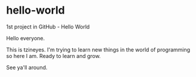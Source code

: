 # hello-world
1st project in GitHub - Hello World

Hello everyone. 

This is tzineyes. I'm trying to learn new things in the world of programming so here I am. Ready to learn and grow. 

See ya'll around.

